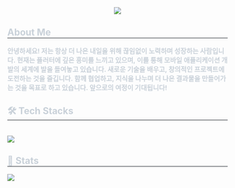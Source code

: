 <div align= "center">
    <img src="https://capsule-render.vercel.app/api?type=rounded&color=gradient&height=180&text=Hello, World!!&animation=&fontColor=ffffff&fontSize=60" />
    </div>
    <div style="text-align: left;"> 
    <h2 style="border-bottom: 1px solid #21262d; color: #c9d1d9;">About Me</h2>  
    <div style="font-weight: 700; font-size: 15px; text-align: left; color: #c9d1d9;"> 안녕하세요! 저는 항상 더 나은 내일을 위해 끊임없이 노력하며 성장하는 사람입니다. 현재는 플러터에 깊은 흥미를 느끼고 있으며, 이를 통해 모바일 애플리케이션 개발의 세계에 발을 들여놓고 있습니다. 새로운 기술을 배우고, 창의적인 프로젝트에 도전하는 것을 즐깁니다. 함께 협업하고, 지식을 나누며 더 나은 결과물을 만들어가는 것을 목표로 하고 있습니다. 앞으로의 여정이 기대됩니다!</div> 
    </div>
    <div style="text-align: left;">
    <h2 style="border-bottom: 1px solid #21262d; color: #c9d1d9;"> 🛠️ Tech Stacks </h2> <br> 
    <div style="margin: ; text-align: left;" "text-align: left;"> <img src="https://img.shields.io/badge/Flutter-02569B?style=for-the-badge&logo=Flutter&logoColor=white">
          </div>
    </div>
    <div style="text-align: left;"> 
    <h2 style="border-bottom: 1px solid #21262d; color: #c9d1d9;"> 🏅 Stats </h2> <div style="text-align: left;"> <img src="https://github-readme-stats.vercel.app/api/top-langs/?username=cartooncompany&layout=compact&bg_color=180,000000,&title_color=000000&text_color=000000"
          /> </div> 
    </div>
    
